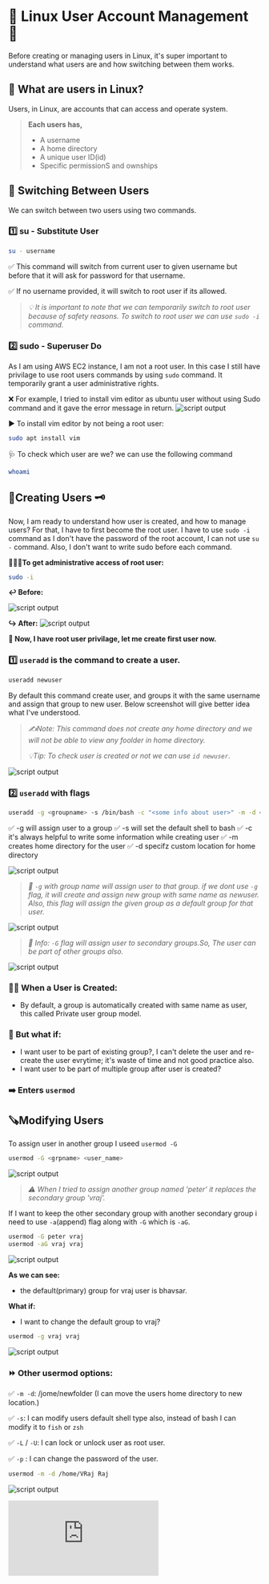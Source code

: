 # 🐧 Linux User Account Management 🔐
Before creating or managing users in Linux, it's super important to understand what users are and how switching between them works.

## 👥 What are users in Linux?
Users, in Linux, are accounts that can access and operate system.
> **Each users has,**
>  * A username
>  * A home directory
>  * A unique user ID(id)
>  * Specific permissionS and ownships

## 🔄 Switching Between Users
We can switch between two users using two commands.

### **1️⃣ su - Substitute User**
```bash
su - username
```
 ✅ This command will switch from current user to given username but before that it will ask for password for that username.

 ✅ If no username provided, it will switch to root user if its allowed.

>  *💡 It is important to note that we can temporarily switch to root user because of safety reasons. To switch to root user we can use `sudo -i` command.*

### **2️⃣ sudo - Superuser Do**
As I am using AWS EC2 instance, I am not a root user. In this case I still have privilage to use root users commands by using `sudo` command. It temporarily grant a user administrative rights.

❌ For example, I tried to install vim editor as ubuntu user without using Sudo command and it gave the error message in return.
![script output](https://github.com/vrjbhvsr/linux_for_DevOps_Practice/blob/main/Week_2/screenshots/apt.png)

▶️ To install vim editor by not being a root user:
```bash
sudo apt install vim
```
🩺 To check which user are we? we can use the following command
```bash
whoami
```

## 👥Creating Users 🗝️
Now, I am ready to understand how user is created, and how to manage users?
For that, I have to first become the root user. I have to use `sudo -i` command as I don't have the password of the root account, I can not use `su -` command. Also, I don't want to write sudo before each command.

**🏃‍♂️‍➡️To get administrative access of root user:**
```bash
sudo -i
```
**↩️ Before:**

![script output](https://github.com/vrjbhvsr/linux_for_DevOps_Practice/blob/main/Week_2/screenshots/ubuuser.png)

**↪️ After:**
![script output](https://github.com/vrjbhvsr/linux_for_DevOps_Practice/blob/main/Week_2/screenshots/rtusr.png)

**🫅 Now, I have root user privilage, let me create first user now.**

### **1️⃣ `useradd`** is the command to create a user.

```bash
useradd newuser
```
By default this command create user, and groups it with the same username and assign that group to new user. Below screenshot will give better idea what I've understood.
> *✍️Note: This command does not create any home directory and we will not be able to view any foolder in home directory.*
> 
> *💡Tip: To check user is created or not we can use `id newuser`.*

![script output](https://github.com/vrjbhvsr/linux_for_DevOps_Practice/blob/main/Week_2/screenshots/newusr.png)

### **2️⃣ `useradd` with flags**

```bash
useradd -g <groupname> -s /bin/bash -c "<some info about user>" -m -d <custom path for home dir> newuser
```

✅ -g will assign user to a group
✅ -s will set the default shell to bash
✅ -c it's always helpful to write some information while creating user
✅ -m creates home directory for the user
✅ -d specifz custom location for home directory

![script output](https://github.com/vrjbhvsr/linux_for_DevOps_Practice/blob/main/Week_2/screenshots/newusrdt.png)

> *🔎 `-g` with group name will assign user to that group. if we dont use `-g` flag, it will create and assign new group with same name as newuser. Also, this flag will assign the given group as a default group for that user.*

![script output](https://github.com/vrjbhvsr/linux_for_DevOps_Practice/blob/main/Week_2/screenshots/gnewusr.png)

> *🔷 Info: `-G` flag will assign user to secondary groups.So, The user can be part of other groups also.*

![script output](https://github.com/vrjbhvsr/linux_for_DevOps_Practice/blob/main/Week_2/screenshots/Gnewuser.png)


### 🧑‍💻 When a User is Created:
* By default, a group is automatically created with same name as user, this called Private user group model.
### 🔄 But what if:
* I want user to be part of existing group?, I can't delete the user and re-create the user evrytime; it's waste of time and not good practice also.
* I want user to be part of multiple group after user is created?
### ➡️ Enters `usermod`

## 🪚Modifying Users
To assign user in another group I useed `usermod -G`
```bash
usermod -G <grpname> <user_name>
```
![script output](https://github.com/vrjbhvsr/linux_for_DevOps_Practice/blob/main/Week_2/screenshots/modusr.png)

> *⚠️ When I tried to assign another group named 'peter' it replaces the secondary group 'vraj'.*

If I want to keep the other secondary group with another secondary group i need to use `-a`(append) flag along with `-G` which is `-aG`.
```bash
usermod -G peter vraj
usermod -aG vraj vraj
```

![script output](https://github.com/vrjbhvsr/linux_for_DevOps_Practice/blob/main/Week_2/screenshots/modusr2.png)

**As we can see:**
* the default(primary) group for vraj user is bhavsar.

**What if:**
* I want to change the default group to vraj?

```bash
usermod -g vraj vraj
```
![script output](https://github.com/vrjbhvsr/linux_for_DevOps_Practice/blob/main/Week_2/screenshots/modusr3.png)

### ⏩ Other usermod options:
✅ `-m -d`:  /jome/newfolder (I can move the users home directory to new location.)

✅ `-s`: I can modify users default shell type also, instead of bash I can modify it to `fish` or `zsh`

✅ `-L` / `-U`: I can lock or unlock user as root user.

✅ `-p` : I can change the password of the user.

```bash
usermod -m -d /home/VRaj Raj
```

![script output](https://github.com/vrjbhvsr/linux_for_DevOps_Practice/blob/main/Week_2/screenshots/mdmodusr.png)

![📖 Continue Reading...](https://github.com/vrjbhvsr/linux_for_DevOps_Practice/blob/main/Week_2/Readme2.md)
